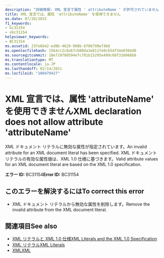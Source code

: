 ```yaml
---
description: "詳細情報: XML 宣言で属性 ' attributeName ' が許可されていません"
title: XML 宣言では、属性 'attributeName' を使用できません
ms.date: 07/20/2015
f1_keywords:
- bc31154
- vbc31154
helpviewer_keywords:
- BC31154
ms.assetid: 23fe6642-ed8b-4629-998b-6f06799ef4b8
ms.openlocfilehash: 1564cc2c8a67cb00da3e811fe0c65df34e0364d0
ms.sourcegitcommit: 10e719780594efc781b15295e499c66f316068b8
ms.translationtype: MT
ms.contentlocale: ja-JP
ms.lasthandoff: 02/14/2021
ms.locfileid: "100479427"
---
```

# <a name="xml-declaration-does-not-allow-attribute-attributename"></a><span data-ttu-id="da974-103">XML 宣言では、属性 'attributeName' を使用できません</span><span class="sxs-lookup"><span data-stu-id="da974-103">XML declaration does not allow attribute 'attributeName'</span></span>

<span data-ttu-id="da974-104">XML ドキュメント リテラルに無効な属性が指定されています。</span><span class="sxs-lookup"><span data-stu-id="da974-104">An invalid attribute for an XML document literal has been specified.</span></span> <span data-ttu-id="da974-105">XML ドキュメント リテラルの有効な属性値は、XML 1.0 仕様に基づきます。</span><span class="sxs-lookup"><span data-stu-id="da974-105">Valid attribute values for an XML document literal are based on the XML 1.0 specification.</span></span>  
  
 <span data-ttu-id="da974-106">**エラー ID:** BC31154</span><span class="sxs-lookup"><span data-stu-id="da974-106">**Error ID:** BC31154</span></span>  
  
## <a name="to-correct-this-error"></a><span data-ttu-id="da974-107">このエラーを解決するには</span><span class="sxs-lookup"><span data-stu-id="da974-107">To correct this error</span></span>  
  
- <span data-ttu-id="da974-108">XML ドキュメント リテラルから無効な属性を削除します。</span><span class="sxs-lookup"><span data-stu-id="da974-108">Remove the invalid attribute from the XML document literal.</span></span>  
  
## <a name="see-also"></a><span data-ttu-id="da974-109">関連項目</span><span class="sxs-lookup"><span data-stu-id="da974-109">See also</span></span>

- [<span data-ttu-id="da974-110">XML リテラルと XML 1.0 仕様</span><span class="sxs-lookup"><span data-stu-id="da974-110">XML Literals and the XML 1.0 Specification</span></span>](../programming-guide/language-features/xml/xml-literals-and-the-xml-1-0-specification.md)
- [<span data-ttu-id="da974-111">XML リテラル</span><span class="sxs-lookup"><span data-stu-id="da974-111">XML Literals</span></span>](../language-reference/xml-literals/index.md)
- [<span data-ttu-id="da974-112">XML</span><span class="sxs-lookup"><span data-stu-id="da974-112">XML</span></span>](../programming-guide/language-features/xml/index.md)
